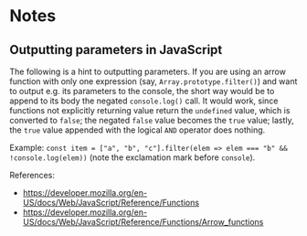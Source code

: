 # Notes

## Outputting parameters in JavaScript

The following is a hint to outputting parameters. If you are using an arrow function with only one expression (say, `Array.prototype.filter()`) and want to output e.g. its parameters to the console, the short way would be to append to its body the negated `console.log()` call. It would work, since functions not explicitly returning value return the `undefined` value, which is converted to `false`; the negated `false` value becomes the `true` value; lastly, the `true` value appended with the logical `AND` operator does nothing.

Example: `const item = ["a", "b", "c"].filter(elem => elem === "b" && !console.log(elem))` (note the exclamation mark before `console`).

References:
- https://developer.mozilla.org/en-US/docs/Web/JavaScript/Reference/Functions
- https://developer.mozilla.org/en-US/docs/Web/JavaScript/Reference/Functions/Arrow_functions